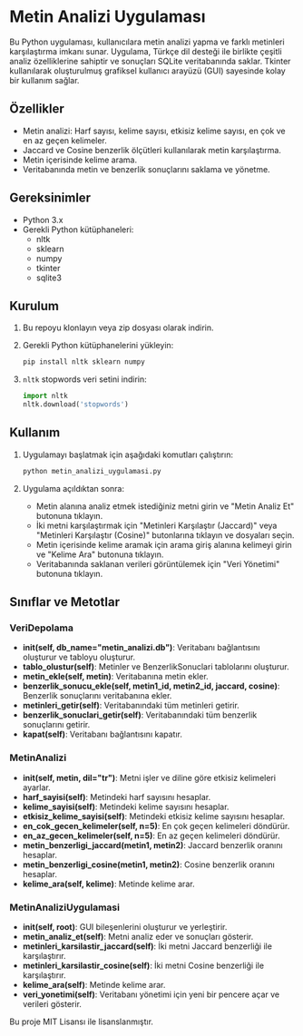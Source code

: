 # Metin Analizi Uygulaması

Bu Python uygulaması, kullanıcılara metin analizi yapma ve farklı metinleri karşılaştırma imkanı sunar. Uygulama, Türkçe dil desteği ile birlikte çeşitli analiz özelliklerine sahiptir ve sonuçları SQLite veritabanında saklar. Tkinter kullanılarak oluşturulmuş grafiksel kullanıcı arayüzü (GUI) sayesinde kolay bir kullanım sağlar.

## Özellikler

- Metin analizi: Harf sayısı, kelime sayısı, etkisiz kelime sayısı, en çok ve en az geçen kelimeler.
- Jaccard ve Cosine benzerlik ölçütleri kullanılarak metin karşılaştırma.
- Metin içerisinde kelime arama.
- Veritabanında metin ve benzerlik sonuçlarını saklama ve yönetme.

## Gereksinimler

- Python 3.x
- Gerekli Python kütüphaneleri:
  - nltk
  - sklearn
  - numpy
  - tkinter
  - sqlite3

## Kurulum

1. Bu repoyu klonlayın veya zip dosyası olarak indirin.
2. Gerekli Python kütüphanelerini yükleyin:

    ```bash
    pip install nltk sklearn numpy
    ```

3. `nltk` stopwords veri setini indirin:

    ```python
    import nltk
    nltk.download('stopwords')
    ```

## Kullanım

1. Uygulamayı başlatmak için aşağıdaki komutları çalıştırın:

    ```bash
    python metin_analizi_uygulamasi.py
    ```

2. Uygulama açıldıktan sonra:
   - Metin alanına analiz etmek istediğiniz metni girin ve "Metin Analiz Et" butonuna tıklayın.
   - İki metni karşılaştırmak için "Metinleri Karşılaştır (Jaccard)" veya "Metinleri Karşılaştır (Cosine)" butonlarına tıklayın ve dosyaları seçin.
   - Metin içerisinde kelime aramak için arama giriş alanına kelimeyi girin ve "Kelime Ara" butonuna tıklayın.
   - Veritabanında saklanan verileri görüntülemek için "Veri Yönetimi" butonuna tıklayın.

## Sınıflar ve Metotlar

### VeriDepolama

- **__init__(self, db_name="metin_analizi.db")**: Veritabanı bağlantısını oluşturur ve tabloyu oluşturur.
- **tablo_olustur(self)**: Metinler ve BenzerlikSonuclari tablolarını oluşturur.
- **metin_ekle(self, metin)**: Veritabanına metin ekler.
- **benzerlik_sonucu_ekle(self, metin1_id, metin2_id, jaccard, cosine)**: Benzerlik sonuçlarını veritabanına ekler.
- **metinleri_getir(self)**: Veritabanındaki tüm metinleri getirir.
- **benzerlik_sonuclari_getir(self)**: Veritabanındaki tüm benzerlik sonuçlarını getirir.
- **kapat(self)**: Veritabanı bağlantısını kapatır.

### MetinAnalizi

- **__init__(self, metin, dil="tr")**: Metni işler ve diline göre etkisiz kelimeleri ayarlar.
- **harf_sayisi(self)**: Metindeki harf sayısını hesaplar.
- **kelime_sayisi(self)**: Metindeki kelime sayısını hesaplar.
- **etkisiz_kelime_sayisi(self)**: Metindeki etkisiz kelime sayısını hesaplar.
- **en_cok_gecen_kelimeler(self, n=5)**: En çok geçen kelimeleri döndürür.
- **en_az_gecen_kelimeler(self, n=5)**: En az geçen kelimeleri döndürür.
- **metin_benzerligi_jaccard(metin1, metin2)**: Jaccard benzerlik oranını hesaplar.
- **metin_benzerligi_cosine(metin1, metin2)**: Cosine benzerlik oranını hesaplar.
- **kelime_ara(self, kelime)**: Metinde kelime arar.

### MetinAnaliziUygulamasi

- **__init__(self, root)**: GUI bileşenlerini oluşturur ve yerleştirir.
- **metin_analiz_et(self)**: Metni analiz eder ve sonuçları gösterir.
- **metinleri_karsilastir_jaccard(self)**: İki metni Jaccard benzerliği ile karşılaştırır.
- **metinleri_karsilastir_cosine(self)**: İki metni Cosine benzerliği ile karşılaştırır.
- **kelime_ara(self)**: Metinde kelime arar.
- **veri_yonetimi(self)**: Veritabanı yönetimi için yeni bir pencere açar ve verileri gösterir.



Bu proje MIT Lisansı ile lisanslanmıştır.
